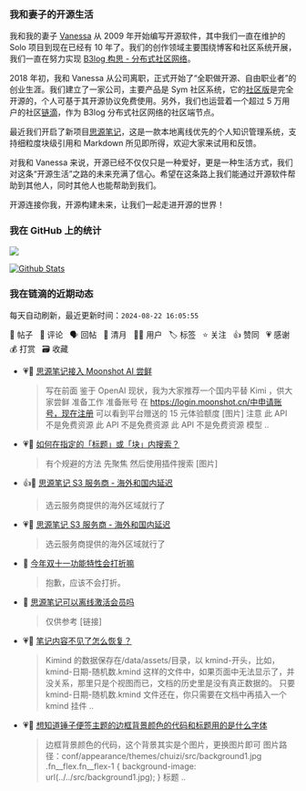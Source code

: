 ### 我和妻子的开源生活

我和我的妻子 [Vanessa](https://github.com/Vanessa219) 从 2009 年开始编写开源软件，其中我们一直在维护的 Solo 项目到现在已经有 10 年了。我们的创作领域主要围绕博客和社区系统开展，我们一直在努力实现 [B3log 构思 - 分布式社区网络](https://ld246.com/article/1546941897596)。

2018 年初，我和 Vanessa 从公司离职，正式开始了“全职做开源、自由职业者”的创业生涯。我们建立了一家公司，主要产品是 Sym 社区系统，它的[社区版](https://github.com/88250/symphony)是完全开源的，个人可基于其开源协议免费使用。另外，我们也运营着一个超过 5 万用户的社区[链滴](https://ld246.com)，作为 B3log 分布式社区网络的社区端节点。

最近我们开启了新项目[思源笔记](https://github.com/siyuan-note/siyuan)，这是一款本地离线优先的个人知识管理系统，支持细粒度块级引用和 Markdown 所见即所得，欢迎大家来试用和反馈。

对我和 Vanessa 来说，开源已经不仅仅只是一种爱好，更是一种生活方式，我们对这条“开源生活”之路的未来充满了信心。希望在这条路上我们能通过开源软件帮助到其他人，同时其他人也能帮助到我们。

开源连接你我，开源构建未来，让我们一起走进开源的世界！

### 我在 GitHub 上的统计

<a title="Hits" target="_blank" href="https://github.com/88250/88250"><img src="https://hits.b3log.org/88250/88250.svg"></a>

[![Github Stats](https://github-readme-stats.vercel.app/api?username=88250&theme=tokyonight&show_icons=true)](https://github.com/88250)

<!--events start -->

### 我在链滴的近期动态

每天自动刷新，最近更新时间：`2024-08-22 16:05:55`

📝 帖子 &nbsp; 💬 评论 &nbsp; 🗣 回帖 &nbsp; 🌙 清月 &nbsp; 👨‍💻 用户 &nbsp; 🏷️ 标签 &nbsp; ⭐️ 关注 &nbsp; 👍 赞同 &nbsp; 💗 感谢 &nbsp; 💰 打赏 &nbsp; 🗃 收藏

* 💗📝 [思源笔记接入 Moonshot AI 尝鲜](https://ld246.com/article/1724204888125)

  > 写在前面 鉴于 OpenAI 现状，我为大家推荐一个国内平替 Kimi ，供大家尝鲜 准备工作 准备账号 在 https://login.moonshot.cn/中申请账号，现在注册 可以看到平台赠送的 15 元体验额度 [图片] 注意 此 API 不是免费资源 此 API 不是免费资源 此 API 不是免费资源 模型 ..
* 💗💬 [如何在指定的「标题」或「块」内搜索？](https://ld246.com/article/1724151501188/comment/1724153838334#comments)

  > 有个规避的方法 先聚焦 然后使用插件搜索 [图片]
* 👍💬 [思源笔记 S3 服务商 - 海外和国内延迟](https://ld246.com/article/1723997878463/comment/1723998114736#comments)

  > 选云服务商提供的海外区域就行了
* 💗💬 [思源笔记 S3 服务商 - 海外和国内延迟](https://ld246.com/article/1723997878463/comment/1723998114736#comments)

  > 选云服务商提供的海外区域就行了
* 💬 [今年双十一功能特性会打折嘛](https://ld246.com/article/1724002560994/comment/1724008143020#comments)

  > 抱歉，应该不会打折。
* 💬 [思源笔记可以离线激活会员吗](https://ld246.com/article/1723993609806/comment/1723994380372#comments)

  > 仅供参考 [链接]
* 💗💬 [笔记内容不见了怎么恢复？](https://ld246.com/article/1723978950401/comment/1723981183378#comments)

  > Kimind 的数据保存在/data/assets/目录，以 kmind-开头，比如，kmind-日期-随机数.kmind 这样的文件中，如果页面中无法显示了，并没关系，那里只是个视图而已，文档的历史里是没有真正数据的。 只要 kmind-日期-随机数.kmind 文件还在，你只需要在文档中再插入一个 kmind 挂件 ..
* 💗💬 [想知道锤子便签主题的边框背景颜色的代码和标题用的是什么字体](https://ld246.com/article/1723952749805/comment/1723956009281#comments)

  > 边框背景颜色的代码，这个背景其实是个图片，更换图片即可 图片路径：conf/appearance/themes/chuizi/src/background1.jpg .fn__flex.fn__flex-1 { background-image: url(../../src/background1.jpg); } 标题 ..


<!--events end -->
